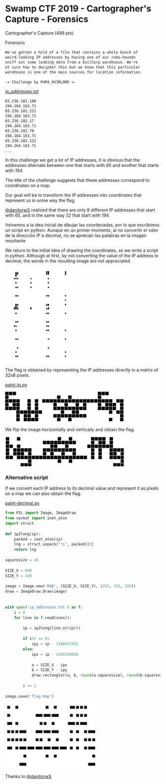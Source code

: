 # Swamp CTF 2019 - Cartographer's Capture - Forensics

Cartographer's Capture (498 pts)

Forensics
```
We've gotten a hold of a file that contains a whole bunch of
weird-looking IP addresses by having one of our robo-hounds
sniff out some leaking data from a EvilCorp warehouse. We're
ot sure how to decipher this but we know that this particular
warehouse is one of the main sources for location information.

-= Challenge by P4PA_0V3RL0RD =-
```

[ip_addresses.txt](ip_addresses.txt)

```
65.236.181.168
194.164.163.71
65.236.181.221
194.164.163.71
65.236.182.17
194.164.163.71
65.236.182.70
194.164.163.71
65.236.182.122
194.164.163.71
...
```

In this challenge we get a lot of IP addresses, it is obvious that the addresses alternate between one that starts with *65* and another that starts with *194*.

The title of the challenge suggests that these addresses correspond to coordinates on a map.

Our goal will be to transform the IP addresses into coordinates that represent us in some way the flag.

[@danitorwS](https://twitter.com/danitorwS) realized that there are only 8 different IP addresses that start with *65*, and in the same way 32 that start with *194*.

Volvemos a la idea inicial de dibujar las coordenadas, por lo que escribimos un script en python. Aunque en un primer momento, al no convertir el valor de la dirección IP a decimal, no se aprecian las palabras en la imagen resultante

We return to the initial idea of drawing the coordinates, so we write a script in python. Although at first, by not converting the value of the IP address to decimal, the words in the resulting image are not appreciated.

![](img/fuk.jpg)

The flag is obtained by representing the IP addresses directly in a matrix of 32x8 pixels.

[paint-ip.py](paint-ip.py)

![](img/flag-flip.png)

We flip the image horizontally and vertically and obtain the flag.

![](img/flag.png)

### Alternative script

If we convert each IP address to its decimal value and represent it as pixels on a map we can also obtain the flag.

[paint-decimal.py](paint-decimal.py)

```python
from PIL import Image, ImageDraw
from socket import inet_aton
import struct

def ip2long(ip):
    packed = inet_aton(ip)
    lng = struct.unpack("!L", packed)[0]
    return lng

squaresize = 18

SIZE_X = 600
SIZE_Y = 420

image = Image.new('RGB', (SIZE_X, SIZE_Y), (255, 255, 255))
draw = ImageDraw.Draw(image)


with open('ip_addresses.txt') as f:
    i = 0
    for line in f.readlines():

        ip = ip2long(line.strip())

        if i%2 == 0:
            ipy = ip - 1106031935
        else:
            ipx = ip - 3265569056

            a = SIZE_X - ipx
            b = SIZE_Y - ipy
            draw.rectangle((a, b, round(a-squaresize), round(b-squaresize)), fill=0)

        i += 1

image.save('flag.bmp')
```
![](img/flag0.png)

Thanks to [@danitorwS](https://twitter.com/danitorwS)
